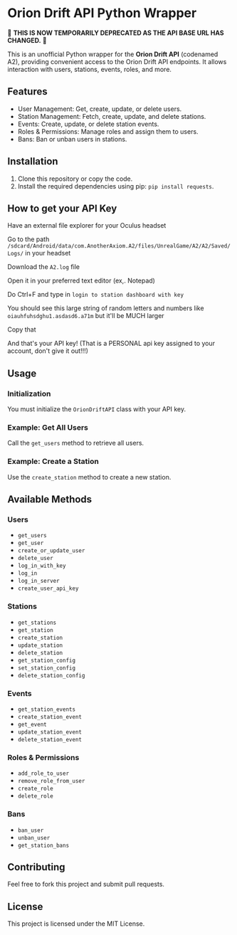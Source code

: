# Orion Drift API Python Wrapper

🚨 **THIS IS NOW TEMPORARILY DEPRECATED AS THE API BASE URL HAS CHANGED.** 🚨

This is an unofficial Python wrapper for the **Orion Drift API** (codenamed A2), providing convenient access to the Orion Drift API endpoints. It allows interaction with users, stations, events, roles, and more.

## Features

- User Management: Get, create, update, or delete users.
- Station Management: Fetch, create, update, and delete stations.
- Events: Create, update, or delete station events.
- Roles & Permissions: Manage roles and assign them to users.
- Bans: Ban or unban users in stations.

## Installation

1. Clone this repository or copy the code.
2. Install the required dependencies using pip: `pip install requests`.

## How to get your API Key

Have an external file explorer for your Oculus headset

Go to the path `/sdcard/Android/data/com.AnotherAxiom.A2/files/UnrealGame/A2/A2/Saved/Logs/` in your headset

Download the `A2.log` file

Open it in your preferred text editor (ex,. Notepad)

Do Ctrl+F and type in `login to station dashboard with key`

You should see this large string of random letters and numbers like `oiauhfuhsdghu1.asdasd6.a71m` but it'll be MUCH larger

Copy that

And that's your API key! (That is a PERSONAL api key assigned to your account, don't give it out!!!)

## Usage

### Initialization

You must initialize the `OrionDriftAPI` class with your API key.

### Example: Get All Users

Call the `get_users` method to retrieve all users.

### Example: Create a Station

Use the `create_station` method to create a new station.

## Available Methods

### Users

- `get_users`
- `get_user`
- `create_or_update_user`
- `delete_user`
- `log_in_with_key`
- `log_in`
- `log_in_server`
- `create_user_api_key`

### Stations

- `get_stations`
- `get_station`
- `create_station`
- `update_station`
- `delete_station`
- `get_station_config`
- `set_station_config`
- `delete_station_config`

### Events

- `get_station_events`
- `create_station_event`
- `get_event`
- `update_station_event`
- `delete_station_event`

### Roles & Permissions

- `add_role_to_user`
- `remove_role_from_user`
- `create_role`
- `delete_role`

### Bans

- `ban_user`
- `unban_user`
- `get_station_bans`

## Contributing

Feel free to fork this project and submit pull requests.

## License

This project is licensed under the MIT License.
